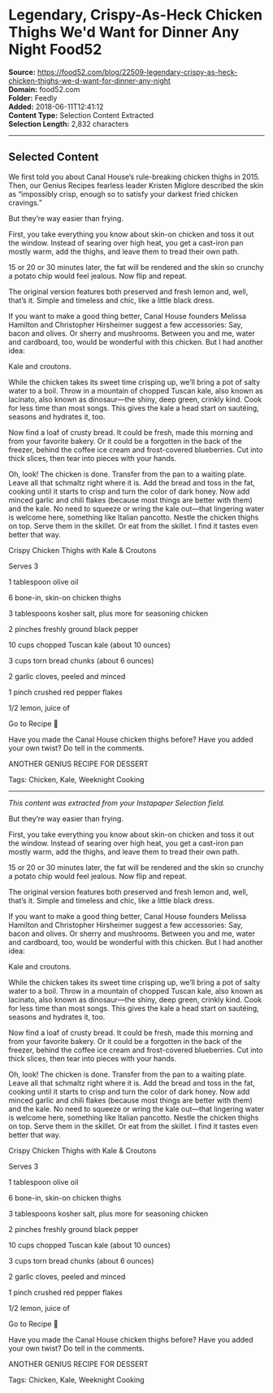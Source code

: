 # Legendary, Crispy-As-Heck Chicken Thighs We'd Want for Dinner Any Night Food52

**Source:** https://food52.com/blog/22509-legendary-crispy-as-heck-chicken-thighs-we-d-want-for-dinner-any-night  
**Domain:** food52.com  
**Folder:** Feedly  
**Added:** 2018-06-11T12:41:12  
**Content Type:** Selection Content Extracted  
**Selection Length:** 2,832 characters  


---

## Selected Content

We first told you about Canal House’s rule-breaking chicken thighs in 2015. Then, our Genius Recipes fearless leader Kristen Miglore described the skin as “impossibly crisp, enough so to satisfy your darkest fried chicken cravings.”

But they’re way easier than frying.

First, you take everything you know about skin-on chicken and toss it out the window. Instead of searing over high heat, you get a cast-iron pan mostly warm, add the thighs, and leave them to tread their own path.

15 or 20 or 30 minutes later, the fat will be rendered and the skin so crunchy a potato chip would feel jealous. Now flip and repeat.

The original version features both preserved and fresh lemon and, well, that’s it. Simple and timeless and chic, like a little black dress.

If you want to make a good thing better, Canal House founders Melissa Hamilton and Christopher Hirsheimer suggest a few accessories: Say, bacon and olives. Or sherry and mushrooms. Between you and me, water and cardboard, too, would be wonderful with this chicken. But I had another idea:

Kale and croutons.

While the chicken takes its sweet time crisping up, we’ll bring a pot of salty water to a boil. Throw in a mountain of chopped Tuscan kale, also known as lacinato, also known as dinosaur—the shiny, deep green, crinkly kind. Cook for less time than most songs. This gives the kale a head start on sautéing, seasons and hydrates it, too.

Now find a loaf of crusty bread. It could be fresh, made this morning and from your favorite bakery. Or it could be a forgotten in the back of the freezer, behind the coffee ice cream and frost-covered blueberries. Cut into thick slices, then tear into pieces with your hands.

Oh, look! The chicken is done. Transfer from the pan to a waiting plate. Leave all that schmaltz right where it is. Add the bread and toss in the fat, cooking until it starts to crisp and turn the color of dark honey. Now add minced garlic and chili flakes (because most things are better with them) and the kale. No need to squeeze or wring the kale out—that lingering water is welcome here, something like Italian pancotto. Nestle the chicken thighs on top. Serve them in the skillet. Or eat from the skillet. I find it tastes even better that way.

Crispy Chicken Thighs with Kale & Croutons

Serves 3

1 tablespoon olive oil

6 bone-in, skin-on chicken thighs

3 tablespoons kosher salt, plus more for seasoning chicken

2 pinches freshly ground black pepper

10 cups chopped Tuscan kale (about 10 ounces)

3 cups torn bread chunks (about 6 ounces)

2 garlic cloves, peeled and minced

1 pinch crushed red pepper flakes

1/2 lemon, juice of

Go to Recipe 

Have you made the Canal House chicken thighs before? Have you added your own twist? Do tell in the comments.

ANOTHER GENIUS RECIPE FOR DESSERT

Tags: Chicken, Kale, Weeknight Cooking

---

*This content was extracted from your Instapaper Selection field.*

But they’re way easier than frying.

First, you take everything you know about skin-on chicken and toss it out the window. Instead of searing over high heat, you get a cast-iron pan mostly warm, add the thighs, and leave them to tread their own path.

15 or 20 or 30 minutes later, the fat will be rendered and the skin so crunchy a potato chip would feel jealous. Now flip and repeat.

The original version features both preserved and fresh lemon and, well, that’s it. Simple and timeless and chic, like a little black dress.

If you want to make a good thing better, Canal House founders Melissa Hamilton and Christopher Hirsheimer suggest a few accessories: Say, bacon and olives. Or sherry and mushrooms. Between you and me, water and cardboard, too, would be wonderful with this chicken. But I had another idea:

Kale and croutons.

While the chicken takes its sweet time crisping up, we’ll bring a pot of salty water to a boil. Throw in a mountain of chopped Tuscan kale, also known as lacinato, also known as dinosaur—the shiny, deep green, crinkly kind. Cook for less time than most songs. This gives the kale a head start on sautéing, seasons and hydrates it, too.

Now find a loaf of crusty bread. It could be fresh, made this morning and from your favorite bakery. Or it could be a forgotten in the back of the freezer, behind the coffee ice cream and frost-covered blueberries. Cut into thick slices, then tear into pieces with your hands.

Oh, look! The chicken is done. Transfer from the pan to a waiting plate. Leave all that schmaltz right where it is. Add the bread and toss in the fat, cooking until it starts to crisp and turn the color of dark honey. Now add minced garlic and chili flakes (because most things are better with them) and the kale. No need to squeeze or wring the kale out—that lingering water is welcome here, something like Italian pancotto. Nestle the chicken thighs on top. Serve them in the skillet. Or eat from the skillet. I find it tastes even better that way.

Crispy Chicken Thighs with Kale & Croutons

Serves 3

1 tablespoon olive oil

6 bone-in, skin-on chicken thighs

3 tablespoons kosher salt, plus more for seasoning chicken

2 pinches freshly ground black pepper

10 cups chopped Tuscan kale (about 10 ounces)

3 cups torn bread chunks (about 6 ounces)

2 garlic cloves, peeled and minced

1 pinch crushed red pepper flakes

1/2 lemon, juice of

Go to Recipe 

Have you made the Canal House chicken thighs before? Have you added your own twist? Do tell in the comments.

ANOTHER GENIUS RECIPE FOR DESSERT

Tags: Chicken, Kale, Weeknight Cooking
